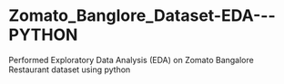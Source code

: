 # Zomato_Banglore_Dataset-EDA---PYTHON
Performed Exploratory Data Analysis (EDA) on Zomato Bangalore Restaurant dataset using python
